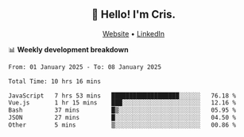 
<h2 align="center">👋 Hello! I'm Cris.</h2>
<p align="center">
  <a href="https://www.criscunas.dev">Website</a> •
  <a href="https://www.linkedin.com/in/cristophercunas/">LinkedIn</a> 
</p>


📊 **Weekly development breakdown**
<!--START_SECTION:waka-->

```txt
From: 01 January 2025 - To: 08 January 2025

Total Time: 10 hrs 16 mins

JavaScript   7 hrs 53 mins   ███████████████████░░░░░░   76.18 %
Vue.js       1 hr 15 mins    ███░░░░░░░░░░░░░░░░░░░░░░   12.16 %
Bash         37 mins         █▒░░░░░░░░░░░░░░░░░░░░░░░   05.95 %
JSON         27 mins         █░░░░░░░░░░░░░░░░░░░░░░░░   04.50 %
Other        5 mins          ▒░░░░░░░░░░░░░░░░░░░░░░░░   00.86 %
```

<!--END_SECTION:waka-->
